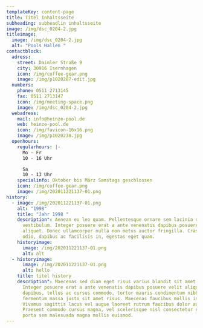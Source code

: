 ```yaml
---
templateKey: content-page
title: Titel Inhaltsseite
subheading: subheadlin inhaltsseite
image: /img/dsc_0204-2.jpg
titleimage:
  image: /img/dsc_0204-2.jpg
  alt: "Pools Hallen "
contactblock:
  adress:
    street: Daimler Straße 9
    city: 30916 Isernhagen
    icon: /img/coffee-gear.png
    image: /img/p1020287-edit.jpg
  numbers:
    phone: 0511 2713145
    fax: 0511 2713147
    icon: /img/meeting-space.png
    image: /img/dsc_0204-2.jpg
  webadress:
    mail: info@heinze-pool.de
    web: heinze-pool.de
    icon: /img/favicon-16x16.png
    image: /img/p1020238.jpg
  openhours:
    regularhours: |-
      Mo - Fr
      10 - 16 Uhr

      Sa
      10 - 13 Uhr
    specialinfo: Oktober bis März Samstags geschlossen
    icon: /img/coffee-gear.png
    image: /img/202011221137-01.png
history:
  - image: /img/202011221137-01.png
    alt: "1998"
    title: "Jahr 1998 "
    description": Aenean eu leo quam. Pellentesque ornare sem lacinia quam venenatis
      vestibulum. Integer posuere erat a ante venenatis dapibus posuere velit
      aliquet. Donec ullamcorper nulla non metus auctor fringilla. Cras justo
      odio, dapibus ac facilisis in, egestas eget quam.
    historyimage:
      image: /img/202011221137-01.png
      alt: alt
  - historyimage:
      image: /img/202011221137-01.png
      alt: hello
    title: titel history
    description": Maecenas sed diam eget risus varius blandit sit amet non magna.
      Integer posuere erat a ante venenatis dapibus posuere velit aliquet. Fusce
      dapibus, tellus ac cursus commodo, tortor mauris condimentum nibh, ut
      fermentum massa justo sit amet risus. Maecenas faucibus mollis interdum.
      Vivamus sagittis lacus vel augue laoreet rutrum faucibus dolor auctor.
      Praesent commodo cursus magna, vel scelerisque nisl consectetur et. Etiam
      porta sem malesuada magna mollis euismod.
---
```

